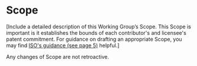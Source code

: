 # Scope

[Include a detailed description of this Working Group’s Scope. This Scope is
important is it establishes the bounds of each contributor's and licensee's
patent commitment. For guidance on drafting an appropriate Scope, you may find
[ISO's guidance (see page 5)](https://www.iso.org/files/live/sites/isoorg/files/developing_standards/docs/en/how-to-write-standards.pdf 'ISO How To Write Standards Guide')
helpful.]

Any changes of Scope are not retroactive.
